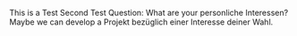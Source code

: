 This is a Test
Second Test
Question: What are your personliche Interessen? Maybe we can develop a Projekt bezüglich 
einer Interesse deiner Wahl.